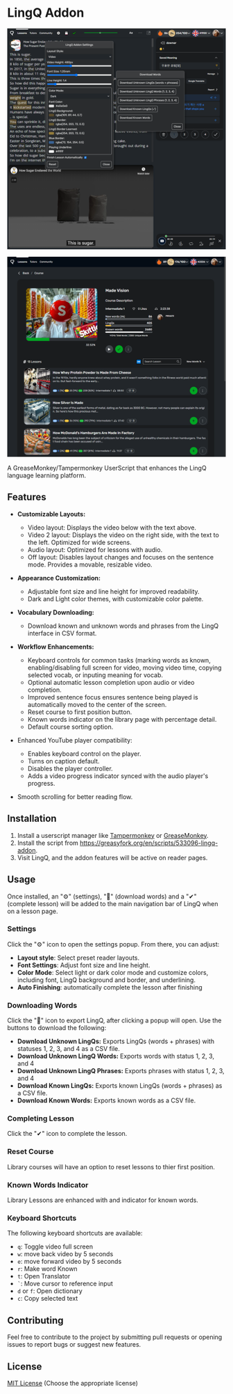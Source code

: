 # LingQ Addon

<img src="images/layout.png" width=800></br>

<img src="images/course.png" width=800></br>

A GreaseMonkey/Tampermonkey UserScript that enhances the LingQ language learning platform.

## Features

*   **Customizable Layouts:**
    *   Video layout:  Displays the video below with the text above.
    *   Video 2 layout: Displays the video on the right side, with the text to the left. Optimized for wide screens.
    *   Audio layout: Optimized for lessons with audio.
    *   Off layout: Disables layout changes and focuses on the sentence mode. Provides a movable, resizable video.

*   **Appearance Customization:**
    *   Adjustable font size and line height for improved readability.
    *   Dark and Light color themes, with customizable color palette.
*   **Vocabulary Downloading:**
    *   Download known and unknown words and phrases from the LingQ interface in CSV format.
*   **Workflow Enhancements:**
    *   Keyboard controls for common tasks (marking words as known, enabling/disabling full screen for video, moving video time, copying selected vocab, or inputing meaning for vocab.
    *   Optional automatic lesson completion upon audio or video completion.
    *   Improved sentence focus ensures sentence being played is automatically moved to the center of the screen.
    *  Reset course to first position button.
    *  Known words indicator on the library page with percentage detail.
    *  Default course sorting option.
*   Enhanced YouTube player compatibility:
    *   Enables keyboard control on the player.
    *   Turns on caption default.
    *   Disables the player controller.
    *   Adds a video progress indicator synced with the audio player's progress.
*   Smooth scrolling for better reading flow.

## Installation

1.  Install a userscript manager like [Tampermonkey](https://www.tampermonkey.net/) or [GreaseMonkey](https://addons.mozilla.org/en-US/firefox/addon/greasemonkey/).
3.  Install the script from https://greasyfork.org/en/scripts/533096-lingq-addon.
4.  Visit LingQ, and the addon features will be active on reader pages.

## Usage

Once installed, an "⚙️" (settings), "💾" (download words) and a "✔" (complete lesson) will be added to the main navigation bar of LingQ when on a lesson page.

### Settings

Click the "⚙️" icon to open the settings popup.  From there, you can adjust:

*   **Layout style**: Select preset reader layouts.
*   **Font Settings**: Adjust font size and line height.
*   **Color Mode**: Select light or dark color mode and customize colors, including font, LingQ background and border, and underlining.
*  **Auto Finishing**: automatically complete the lesson after finishing

### Downloading Words

Click the "💾" icon to export LingQ, after clicking a popup will open.  Use the buttons to download the following:

*   **Download Unknown LingQs:** Exports LingQs (words + phrases) with statuses 1, 2, 3, and 4 as a CSV file.
*   **Download Unknown LingQ Words:** Exports words with status 1, 2, 3, and 4
*   **Download Unknown LingQ Phrases:** Exports phrases with status 1, 2, 3, and 4
*   **Download Known LingQs:** Exports known LingQs (words + phrases) as a CSV file.
*   **Download Known Words:** Exports known words as a CSV file.

### Completing Lesson
Click the "✔" icon to complete the lesson.

### Reset Course

Library courses will have an option to reset lessons to thier first position.

### Known Words Indicator
Library Lessons are enhanced with and indicator for known words.

### Keyboard Shortcuts

The following keyboard shortcuts are available:

*   `q`: Toggle video full screen
*   `w`: move back video by 5 seconds
*   `e`: move forward video by 5 seconds
*   `r`: Make word Known
*   `t`: Open Translator
*   `` ` ``: Move cursor to reference input
*   `d` or `f`: Open dictionary
*   `c`: Copy selected text

## Contributing

Feel free to contribute to the project by submitting pull requests or opening issues to report bugs or suggest new features.

## License

[MIT License](LICENSE) (Choose the appropriate license)